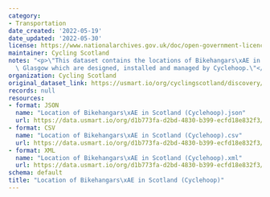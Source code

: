 ```yaml
---
category:
- Transportation
date_created: '2022-05-19'
date_updated: '2022-05-30'
license: https://www.nationalarchives.gov.uk/doc/open-government-licence/version/3/
maintainer: Cycling Scotland
notes: "<p>\"This dataset contains the locations of Bikehangars\xAE in Edinburgh and\
  \ Glasgow which are designed, installed and managed by Cyclehoop.\"</p>"
organization: Cycling Scotland
original_dataset_link: https://usmart.io/org/cyclingscotland/discovery/discovery-view-detail/0b997397-27d1-4014-9698-a291a0abb003
records: null
resources:
- format: JSON
  name: "Location of Bikehangars\xAE in Scotland (Cyclehoop).json"
  url: https://data.usmart.io/org/d1b773fa-d2bd-4830-b399-ecfd18e832f3/resource?resourceGUID=d6e52799-7a05-45fe-85b1-bf46bf5cec81
- format: CSV
  name: "Location of Bikehangars\xAE in Scotland (Cyclehoop).csv"
  url: https://data.usmart.io/org/d1b773fa-d2bd-4830-b399-ecfd18e832f3/resource?resourceGUID=6acaa210-5ddc-4b63-a846-175708a42254
- format: XML
  name: "Location of Bikehangars\xAE in Scotland (Cyclehoop).xml"
  url: https://data.usmart.io/org/d1b773fa-d2bd-4830-b399-ecfd18e832f3/resource?resourceGUID=b3e5300b-896b-458c-a328-522d664b8d30
schema: default
title: "Location of Bikehangars\xAE in Scotland (Cyclehoop)"
---
```

